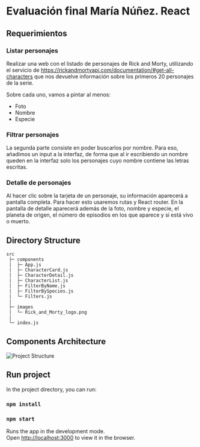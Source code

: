 # Evaluación final María Núñez. React

## Requerimientos

### Listar personajes

Realizar una web con el listado de personajes de Rick and Morty, utilizando el servicio de https://rickandmortyapi.com/documentation/#get-all-characters que nos devuelve información sobre los primeros 20 personajes de la serie.

Sobre cada uno, vamos a pintar al menos:

- Foto
- Nombre
- Especie

### Filtrar personajes

La segunda parte consiste en poder buscarlos por nombre. Para eso, añadimos un input a la interfaz, de forma que al ir escribiendo un nombre queden en la interfaz solo los personajes cuyo nombre contiene las letras escritas.

### Detalle de personajes

Al hacer clic sobre la tarjeta de un personaje, su información aparecerá a pantalla completa. Para hacer esto usaremos rutas y React router. En la pantalla de detalle aparecerá además de la foto, nombre y especie, el planeta de origen, el número de episodios en los que aparece y si está vivo o muerto.

## Directory Structure

```
src
 ├─ components
 |  ├─ App.js
 |  ├─ CharacterCard.js
 |  ├─ CharacterDetail.js
 |  ├─ CharacterList.js
 |  ├─ FilterByName.js
 |  ├─ FilterBySpecies.js
 |  └─ Filters.js
 |
 ├─ images
 |  └─ Rick_and_Morty_logo.png
 |
 └─ index.js
```

## Components Architecture

![Project Structure](./src/images/project-structure.jpg)

## Run project

In the project directory, you can run:

### `npm install`

### `npm start`

Runs the app in the development mode.\
Open [http://localhost:3000](http://localhost:3000) to view it in the browser.
